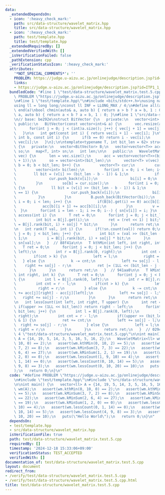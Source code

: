 ```yaml
---
data:
  _extendedDependsOn:
  - icon: ':heavy_check_mark:'
    path: src/data-structure/wavelet_matrix.hpp
    title: src/data-structure/wavelet_matrix.hpp
  - icon: ':heavy_check_mark:'
    path: test/template.hpp
    title: test/template.hpp
  _extendedRequiredBy: []
  _extendedVerifiedWith: []
  _isVerificationFailed: false
  _pathExtension: cpp
  _verificationStatusIcon: ':heavy_check_mark:'
  attributes:
    '*NOT_SPECIAL_COMMENTS*': ''
    PROBLEM: https://judge.u-aizu.ac.jp/onlinejudge/description.jsp?id=ITP1_1_A
    links:
    - https://judge.u-aizu.ac.jp/onlinejudge/description.jsp?id=ITP1_1_A
  bundledCode: "#line 1 \"test/data-structure/wavelet_matrix.test.5.cpp\"\n#define\
    \ PROBLEM \"https://judge.u-aizu.ac.jp/onlinejudge/description.jsp?id=ITP1_1_A\"\
    \n#line 1 \"test/template.hpp\"\n#include <bits/stdc++.h>\nusing namespace std;\n\
    using ll = long long;\nconst ll INF = LLONG_MAX / 4;\n#define all(a) begin(a),\
    \ end(a)\nbool chmin(auto& a, auto b) { return a > b ? a = b, 1 : 0; }\nbool chmax(auto&\
    \ a, auto b) { return a < b ? a = b, 1 : 0; }\n#line 1 \"src/data-structure/wavelet_matrix.hpp\"\
    \n// base: be292e\nstruct BitVector {\n   private:\n   vector<int> vec;\n\n  \
    \ public:\n   BitVector(const vector<int>& a) {\n      vec.resize(a.size() + 1);\n\
    \      for(int j = 0; j < (int)a.size(); j++) { vec[j + 1] = vec[j] + a[j]; }\n\
    \   }\n\n   int get(const int i) { return vec[i + 1] - vec[i]; }\n\n   int rank(const\
    \ int b, const int i) {\n      if(b == 0) return i - vec[i];\n      else return\
    \ vec[i];\n   }\n};\n\ntemplate<typename T, int bit_len = 62> struct WaveletMatrix\
    \ {\n   private:\n   vector<BitVector> B;\n   vector<vector<T>> acc;\n   vector<int>\
    \ so;\n   map<T, int> sn;\n   int len;\n\n   public:\n   WaveletMatrix(vector<T>\
    \ vec) {\n      len = vec.size();\n      acc = vector<vector<T>>(bit_len, vector<T>(len\
    \ + 1));\n      so = vector<int>(bit_len);\n      vector<T> v(vec);\n      for(int\
    \ b = 0; b < bit_len; b++) {\n         vector<T> cur;\n         cur.reserve(len);\n\
    \         vector<int> bi(len);\n         for(int i = 0; i < len; i++) {\n    \
    \        ll bit = (v[i] >> (bit_len - b - 1)) & 1;\n            if(bit == 0) {\n\
    \               cur.push_back(v[i]);\n               bi[i] = 0;\n            }\n\
    \         }\n         so[b] = cur.size();\n         for(int i = 0; i < len; i++)\
    \ {\n            ll bit = (v[i] >> (bit_len - b - 1)) & 1;\n            if(bit\
    \ == 1) {\n               cur.push_back(v[i]);\n               bi[i] = 1;\n  \
    \          }\n         }\n         B.push_back(BitVector(bi));\n         for(int\
    \ i = 0; i < len; i++) {\n            if(B[b].get(i) == 0) acc[b][i + 1] = v[i];\n\
    \            acc[b][i + 1] += acc[b][i];\n         }\n         v = cur;\n    \
    \  }\n      for(int i = len - 1; i >= 0; i--) { sn[v[i]] = i; }\n   }\n\n   T\
    \ access(int i) {\n      T ret = 0;\n      for(int j = 0; j < bit_len; j++) {\n\
    \         int bit = B[j].get(i);\n         ret = (ret << 1) | bit;\n         i\
    \ = B[j].rank(bit, i) + so[j] * bit;\n      }\n      return ret;\n   }  // 3be264\n\
    \n   int rank(T val, int i) {\n      if(!sn.count(val)) return 0;\n      for(int\
    \ j = 0; j < bit_len; j++) {\n         int bit = (val >> (bit_len - j - 1)) &\
    \ 1;\n         i = B[j].rank(bit, i) + so[j] * bit;\n      }\n      return i -\
    \ sn[val];\n   }  // 88f41a\n\n   T kthMin(int left, int right, int k) {\n   \
    \   T ret = 0;\n      for(int j = 0; j < bit_len; j++) {\n         int l = B[j].rank(0,\
    \ left);\n         int r = B[j].rank(0, right);\n         int cnt = r - l;\n \
    \        if(cnt > k) {\n            left = l;\n            right = r;\n      \
    \   } else {\n            k -= cnt;\n            left += so[j] - l;\n        \
    \    right += so[j] - r;\n            ret |= (1LL << (bit_len - j - 1));\n   \
    \      }\n      }\n      return ret;\n   }  // 941aa0\n\n   T kMinSum(int left,\
    \ int right, int k) {\n      T ret = 0;\n      for(int j = 0; j < bit_len; j++)\
    \ {\n         int l = B[j].rank(0, left);\n         int r = B[j].rank(0, right);\n\
    \         int cnt = r - l;\n         if(cnt > k) {\n            left = l;\n  \
    \          right = r;\n         } else {\n            k -= cnt;\n            ret\
    \ += acc[j][right] - acc[j][left];\n            left += so[j] - l;\n         \
    \   right += so[j] - r;\n         }\n      }\n      return ret;\n   }  // edb4f5\n\
    \n   int lessCount(int left, int right, T upper) {\n      int ret = 0;\n     \
    \ if(upper >= (1LL << bit_len)) return right - left;\n      for(int j = 0; j <\
    \ bit_len; j++) {\n         int l = B[j].rank(0, left);\n         int r = B[j].rank(0,\
    \ right);\n         int cnt = r - l;\n         if((upper >> (bit_len - j - 1))\
    \ & 1) {\n            ret += cnt;\n            left += so[j] - l;\n          \
    \  right += so[j] - r;\n         } else {\n            left = l;\n           \
    \ right = r;\n         }\n      }\n      return ret;\n   }  // 029c6d\n};\n#line\
    \ 4 \"test/data-structure/wavelet_matrix.test.5.cpp\"\n\nint main() {\n   vector<ll>\
    \ A = {14, 19, 5, 14, 3, 5, 16, 5, 16, 2};\n   WaveletMatrix<ll> wm(A);\n   assert(wm.kthMin(0,\
    \ 10, 0) == 2);\n   assert(wm.kthMin(0, 10, 2) == 5);\n   assert(wm.kMinSum(3,\
    \ 7, 2) == 8);\n   assert(wm.kMinSum(3, 7, 3) == 22);\n   assert(wm.kMinSum(2,\
    \ 6, 4) == 27);\n   assert(wm.kMinSum(1, 2, 1) == 19);\n   assert(wm.kMinSum(1,\
    \ 2, 0) == 0);\n   assert(wm.lessCount(1, 9, 10) == 4);\n   assert(wm.lessCount(0,\
    \ 1, 14) == 0);\n   assert(wm.lessCount(0, 10, 14) == 5);\n   assert(wm.lessCount(4,\
    \ 9, 8) == 3);\n   assert(wm.lessCount(0, 10, 20) == 10);\n   puts(\"Hello World\"\
    );\n   return 0;\n}\n"
  code: "#define PROBLEM \"https://judge.u-aizu.ac.jp/onlinejudge/description.jsp?id=ITP1_1_A\"\
    \n#include \"test/template.hpp\"\n#include \"src/data-structure/wavelet_matrix.hpp\"\
    \n\nint main() {\n   vector<ll> A = {14, 19, 5, 14, 3, 5, 16, 5, 16, 2};\n   WaveletMatrix<ll>\
    \ wm(A);\n   assert(wm.kthMin(0, 10, 0) == 2);\n   assert(wm.kthMin(0, 10, 2)\
    \ == 5);\n   assert(wm.kMinSum(3, 7, 2) == 8);\n   assert(wm.kMinSum(3, 7, 3)\
    \ == 22);\n   assert(wm.kMinSum(2, 6, 4) == 27);\n   assert(wm.kMinSum(1, 2, 1)\
    \ == 19);\n   assert(wm.kMinSum(1, 2, 0) == 0);\n   assert(wm.lessCount(1, 9,\
    \ 10) == 4);\n   assert(wm.lessCount(0, 1, 14) == 0);\n   assert(wm.lessCount(0,\
    \ 10, 14) == 5);\n   assert(wm.lessCount(4, 9, 8) == 3);\n   assert(wm.lessCount(0,\
    \ 10, 20) == 10);\n   puts(\"Hello World\");\n   return 0;\n}\n"
  dependsOn:
  - test/template.hpp
  - src/data-structure/wavelet_matrix.hpp
  isVerificationFile: true
  path: test/data-structure/wavelet_matrix.test.5.cpp
  requiredBy: []
  timestamp: '2024-12-18 15:33:06+09:00'
  verificationStatus: TEST_ACCEPTED
  verifiedWith: []
documentation_of: test/data-structure/wavelet_matrix.test.5.cpp
layout: document
redirect_from:
- /verify/test/data-structure/wavelet_matrix.test.5.cpp
- /verify/test/data-structure/wavelet_matrix.test.5.cpp.html
title: test/data-structure/wavelet_matrix.test.5.cpp
---
```

